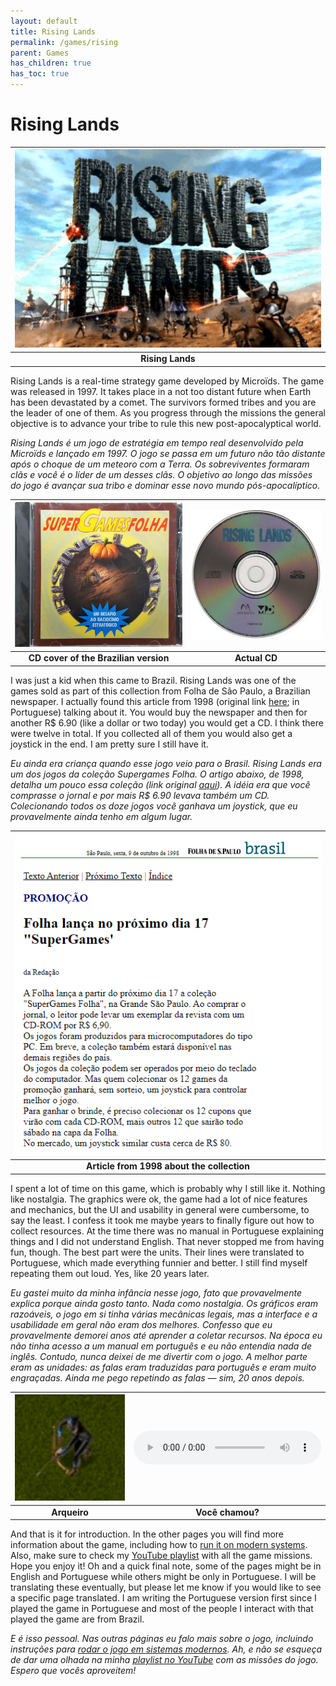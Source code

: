 ```yaml
---
layout: default
title: Rising Lands
permalink: /games/rising
parent: Games
has_children: true
has_toc: true
---
```


# Rising Lands

| ![](images/2021-08-20-17-19-26.png) |
| :---------------------------------: |
|          **Rising Lands**           |

Rising Lands is a real-time strategy game developed by Microïds. The game was
released in 1997. It takes place in a not too distant future when Earth has been
devastated by a comet. The survivors formed tribes and you are the leader of one
of them. As you progress through the missions the general objective is to
advance your tribe to rule this new post-apocalyptical world.

<i> Rising Lands é um jogo de estratégia em tempo real desenvolvido pela
Microïds e lançado em 1997. O jogo se passa em um futuro não tão distante após o
choque de um meteoro com a Terra. Os sobreviventes formaram clãs e você é o
líder de um desses clãs. O objetivo ao longo das missões do jogo é avançar sua
tribo e dominar esse novo mundo pós-apocalíptico.</i>

|  ![](images/2021-08-20-17-28-46.png)  | ![](images/2021-08-20-17-29-02.png) |
| :-----------------------------------: | :---------------------------------: |
| **CD cover of the Brazilian version** |            **Actual CD**            |

I was just a kid when this came to Brazil. Rising Lands was one of the games
sold as part of this collection from Folha de São Paulo, a Brazilian newspaper.
I actually found this article from 1998 (original link
[here](https://www1.folha.uol.com.br/fsp/brasil/fc09109811.htm); in Portuguese)
talking about it. You would buy the newspaper and then for another R$ 6.90
(like a dollar or two today) you would get a CD. I think there were twelve in
total. If you collected all of them you would also get a joystick in the end. I
am pretty sure I still have it.

<i>Eu ainda era criança quando esse jogo veio para o Brasil. Rising Lands era
um dos jogos da coleção Supergames Folha. O artigo abaixo, de 1998, detalha um
pouco essa coleção (link original
[aqui](https://www1.folha.uol.com.br/fsp/brasil/fc09109811.htm)). A idéia era
que você comprasse o jornal e por mais R$ 6.90 levava também um CD.
Colecionando todos os doze jogos você ganhava um joystick, que eu provavelmente
ainda tenho em algum lugar.</i>

|    ![](images/2021-08-20-17-35-03.png)     |
| :----------------------------------------: |
| **Article from 1998 about the collection** |

I spent a lot of time on this game, which is probably why I still like it.
Nothing like nostalgia. The graphics were ok, the game had a lot of nice
features and mechanics, but the UI and usability in general were cumbersome, to
say the least. I confess it took me maybe years to finally figure out how to
collect resources. At the time there was no manual in Portuguese explaining
things and I did not understand English. That never stopped me from having fun,
though. The best part were the units. Their lines were translated to Portuguese,
which made everything funnier and better. I still find myself repeating them out
loud. Yes, like 20 years later.

<i>Eu gastei muito da minha infância nesse jogo, fato que provavelmente explica
porque ainda gosto tanto. Nada como nostalgia. Os gráficos eram razoáveis, o
jogo em si tinha várias mecânicas legais, mas a interface e a usabilidade em
geral não eram dos melhores. Confesso que eu provavelmente demorei anos até
aprender a coletar recursos. Na época eu não tinha acesso a um manual em
português e eu não entendia nada de inglês. Contudo, nunca deixei de me
divertir com o jogo. A melhor parte eram as unidades: as falas eram traduzidas
para português e eram muito engraçadas. Ainda me pego repetindo as falas — sim,
20 anos depois.</i>

| ![](images/2021-08-20-18-28-50.png) | <audio controls> <source src="https://raw.githubusercontent.com/nelsonspbr/nelsonspbr.github.io/master/games/rising/sounds/arqueiro-voce-chamou.mp3" type="audio/mp3"> </audio> |
| :---------------------------------: | :-----------------------------------------------------------------------------------------------------------------------------------------------------------------------------: |
|            **Arqueiro**             |                                                                                **Você chamou?**                                                                                 |

And that is it for introduction. In the other pages you will find more
information about the game, including how to [run it on modern
systems](./rising/run). Also, make sure to check my [YouTube
playlist](https://www.youtube.com/playlist?list=PLf2yslxcPQHn40RMAUIOJU_RiCwMdwBwY)
with all the game missions. Hope you enjoy it! Oh and a quick final note, some
of the pages might be in English and Portuguese while others might be only in
Portuguese. I will be translating these eventually, but please let me know if
you would like to see a specific page translated. I am writing the Portuguese
version first since I played the game in Portuguese and most of the people I
interact with that played the game are from Brazil.

<i>E é isso pessoal. Nas outras páginas eu falo mais sobre o jogo, incluindo
instruções para [rodar o jogo em sistemas
modernos](./rising/run#rodando-em-sistemas-modernos). Ah, e não se esqueça de
dar uma olhada na minha [playlist no
YouTube](https://www.youtube.com/playlist?list=PLf2yslxcPQHn40RMAUIOJU_RiCwMdwBwY)
com as missões do jogo. Espero que vocês aproveitem!
